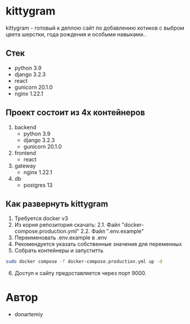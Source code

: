 # kittygram
kittygram - готовый к деплою сайт по добавлению котиков с выбром цвета шерстки, года рождения и особыми навыками..

## Стек
 - python 3.9
 - django 3.2.3
 - react
 - gunicorn 20.1.0
 - nginx 1.22.1

## Проект состоит из 4х контейнеров
1. backend
   - python 3.9
   - django 3.2.3
   - gunicorn 20.1.0
2. frontend
   - react
3. gateway
   - nginx 1.22.1
4. db
   - postgres 13


## Как развернуть kittygram
1. Требуется docker v3
2. Из корня репозитория скачать:
    2.1. Файл "docker-compose.production.yml"
    2.2. Файл ".env.example"
3. Переименовать .env.example в .env
4. Рекомендуется указать собственные значения для переменных
5. Собрать контейнеры и запуститть
```bash
sudo docker compose -f docker-compose.production.yml up -d
```
6. Доступ к сайту предоставляется через порт 9000.

# Автор
- donartemiy
